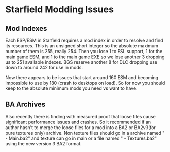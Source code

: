 # Starfield Modding Issues

## Mod Indexes
Each ESP/ESM in Starfield requires a mod index in order to resolve and find its resources. This is an unsigned short integer so the absolute maximum number of them is 255, really 254. Then you lose 1 to ESL support, 1 for the main game ESM, and 1 to the main game EXE so we lose another 3 dropping us to 251 available indexes. BGS reserve another 8 for DLC dropping use down to around 242 for use in mods. 

Now there appears to be issues that start around 160 ESM and becoming impossible to use by 180 (crash to desktops on load). So for now you should keep to the absolute minimum mods you need vs want to have. 

## BA Archives

Also recently there is finding with measured proof that loose files cause significant performance issues and crashes. So it recommended if an author hasn't to merge the loose files for a mod into a BA2 or BA2v3(for pure textures only) archive. Non texture files should go in a archive named "<modnam> - Main.ba2" and texture can go in main or a file named "<modnam> - Textures.ba2" using the new version 3 BA2 format.
